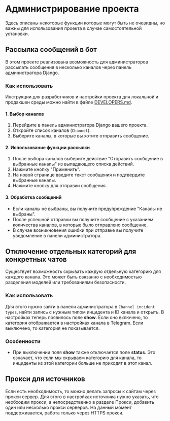 # Администрирование проекта

Здесь описаны некоторые функции которые могут быть не очевидны, но важны для использования проекта в случае самостоятельной установки.

## Рассылка сообщений в бот

В этом проекте реализована возможность для администраторов рассылать сообщения в несколько каналов через панель администратора Django.

### Как использовать

Инструкции для разработчиков и настройки проекта для локальной и продакшен среды можно найти в файле [DEVELOPERS.md](DEVELOPERS.md).

#### 1. Выбор каналов

1. Перейдите в панель администратора Django вашего проекта.
2. Откройте список каналов (`Channel`).
3. Выберите каналы, в которые вы хотите отправить сообщение.

#### 2. Использование функции рассылки

1. После выбора каналов выберите действие "Отправить сообщение в выбранные каналы" из выпадающего списка действий.
2. Нажмите кнопку "Применить".
3. На новой странице введите текст сообщения и подтвердите выбранные каналы.
4. Нажмите кнопку для отправки сообщения.

#### 3. Обработка сообщений

- Если каналы не выбраны, вы получите предупреждение "Каналы не выбраны".
- После успешной отправки вы получите сообщение с указанием количества каналов, в которые было отправлено сообщение.
- В случае возникновения ошибки при отправке вы получите уведомление в панели администратора.

## Отключение отдельных категорий для конкретных чатов

Существует возможность скрывать каждую отдельную категорию для каждого канала. Это может быть связанно с необходимостью разделения моделей или требованиями безопасности.

### Как использовать

Для этого нужно зайти в панели администратора в `Channel incident types`, найти запись с нужным типом инцидента и ID канала и открыть. В настройках теперь появилось поле **show**. Если оно включено, то категория отображается в настройках канала в Telegram. Если выключено, то категория не показывается.

### Особенности

- При выключении поля **show** также отключается поле **status**. Это означает, что если мы скрываем категорию для канала, то инциденты из этой категории больше не приходят в этот канал.

## Прокси для источников

Если есть необходимость, то можно делать запросы к сайтам через прокси сервер. Для этого в настройках источника нужно указать, что необходим прокси, а непосредственно в разделе Прокси, добавить один или несколько прокси серверов. На данный момент поддерживается, работа только через HTTPS прокси.
